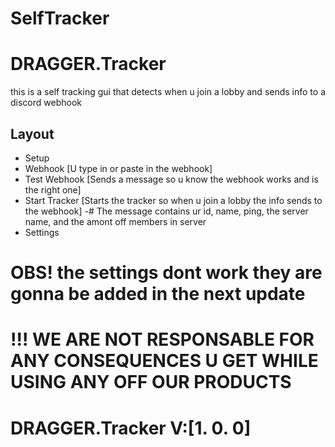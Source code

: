 # SelfTracker
# DRAGGER.Tracker
this is a self tracking gui that detects when u join a lobby and sends info to a discord webhook
## Layout
- Setup
- Webhook [U type in or paste in the webhook]
- Test Webhook [Sends a message so u know the webhook works and is the right one]
- Start Tracker [Starts the tracker so when u join a lobby the info sends to the webhook]
-# The message contains ur id, name, ping, the server name, and the amont off members in server
- Settings 
# OBS! the settings dont work they are gonna be added in the next update
# !!! WE ARE NOT RESPONSABLE FOR ANY CONSEQUENCES U GET WHILE USING ANY OFF OUR PRODUCTS 
# DRAGGER.Tracker V:[1. 0. 0]
